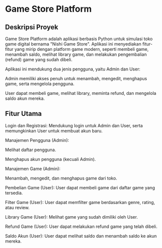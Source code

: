 # Game Store Platform

## **Deskripsi Proyek**

Game Store Platform adalah aplikasi berbasis Python untuk simulasi toko game digital bernama "Nishi Game Store". Aplikasi ini menyediakan fitur-fitur yang mirip dengan platform game modern, seperti membeli game, menambah saldo, melihat library game, dan melakukan pengembalian (refund) game yang sudah dibeli.

Aplikasi ini mendukung dua jenis pengguna, yaitu Admin dan User:

Admin memiliki akses penuh untuk menambah, mengedit, menghapus game, serta mengelola pengguna.

User dapat membeli game, melihat library, meminta refund, dan mengelola saldo akun mereka.

## **Fitur Utama**

Login dan Registrasi: Mendukung login untuk Admin dan User, serta memungkinkan User untuk membuat akun baru.

Manajemen Pengguna (Admin):

Melihat daftar pengguna.

Menghapus akun pengguna (kecuali Admin).

Manajemen Game (Admin):

Menambah, mengedit, dan menghapus game dari toko.

Pembelian Game (User): User dapat membeli game dari daftar game yang tersedia.

Filter Game (User): User dapat memfilter game berdasarkan genre, rating, atau review.

Library Game (User): Melihat game yang sudah dimiliki oleh User.

Refund Game (User): User dapat melakukan refund game yang telah dibeli.

Saldo Akun (User): User dapat melihat saldo dan menambah saldo ke akun mereka.
